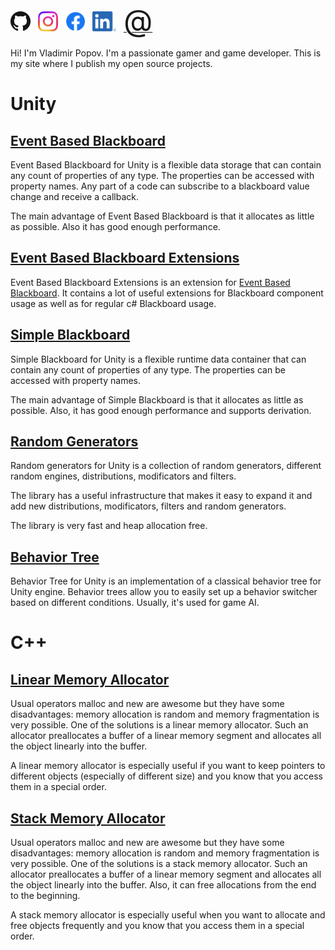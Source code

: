 [<img src="GitHubLogo.png" alt="https://github.com/ZorPastaman" height="32">](https://github.com/ZorPastaman) &nbsp;
[<img src="InstagramLogo.png" alt="https://www.instagram.com/pastaman48/" height="32">](https://www.instagram.com/pastaman48) &nbsp;
[<img src="FacebookLogo.png" alt="https://www.facebook.com/vladimir.popov.5059" height="32">](https://www.facebook.com/vladimir.popov.5059) &nbsp;
[<img src="InLogo.png" alt="https://www.linkedin.com/in/vladimir-popov-27a213130" height="32">](https://www.linkedin.com/in/vladimir-popov-27a213130) &nbsp;
[<font size="24">@</font>](mailto:zor1994@gmail.com)

Hi! I'm Vladimir Popov. I'm a passionate gamer and game developer.
This is my site where I publish my open source projects.

# Unity

## [Event Based Blackboard](https://github.com/ZorPastaman/Event-Based-Blackboard)

Event Based Blackboard for Unity is a flexible data storage that can contain any count of properties of any type. 
The properties can be accessed with property names. 
Any part of a code can subscribe to a blackboard value change and receive a callback.

The main advantage of Event Based Blackboard is that it allocates as little as possible. 
Also it has good enough performance.

## [Event Based Blackboard Extensions](https://github.com/ZorPastaman/Event-Based-Blackboard-Extensions)

Event Based Blackboard Extensions is an extension for
[Event Based Blackboard](https://github.com/ZorPastaman/Event-Based-Blackboard).
It contains a lot of useful extensions for Blackboard component usage as well as for regular c# Blackboard usage.

## [Simple Blackboard](https://github.com/ZorPastaman/Simple-Blackboard)

Simple Blackboard for Unity is a flexible runtime data container that can contain any count of properties of any type. 
The properties can be accessed with property names.

The main advantage of Simple Blackboard is that it allocates as little as possible. 
Also, it has good enough performance and supports derivation.

## [Random Generators](https://github.com/ZorPastaman/Random-Generators)

Random generators for Unity is a collection of random generators, 
different random engines, distributions, modificators and filters.

The library has a useful infrastructure that makes it easy to expand it and add new
distributions, modificators, filters and random generators.

The library is very fast and heap allocation free.

## [Behavior Tree](https://github.com/ZorPastaman/Behavior-Tree)

Behavior Tree for Unity is an implementation of a classical behavior tree for Unity engine. 
Behavior trees allow you to easily set up a behavior switcher based on different conditions. 
Usually, it's used for game AI.

# C++

## [Linear Memory Allocator](https://github.com/ZorPastaman/Linear-Memory-Allocator)

Usual operators malloc and new are awesome but they have some disadvantages: memory allocation is random and memory fragmentation is very possible. 
One of the solutions is a linear memory allocator. Such an allocator preallocates a buffer of a linear memory segment and allocates all the object linearly into the buffer.

A linear memory allocator is especially useful if you want to keep pointers to different objects (especially of different size) and you know that you access them in a special order.

## [Stack Memory Allocator](https://github.com/ZorPastaman/Stack-Memory-Allocator)

Usual operators malloc and new are awesome but they have some disadvantages: memory allocation is random and memory fragmentation is very possible. 
One of the solutions is a stack memory allocator. Such an allocator preallocates a buffer of a linear memory segment and allocates all the object linearly into the buffer. 
Also, it can free allocations from the end to the beginning.

A stack memory allocator is especially useful when you want to allocate and free objects frequently and you know that you access them in a special order.
